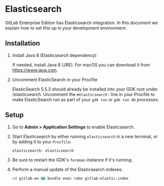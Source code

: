 # Elasticsearch

GitLab Enterprise Edition has Elasticsearch integration. In this
document we explain how to set this up in your development
environment.

## Installation

1. Install Java 8 (Elasticsearch dependency)

   If needed, install Java 8 (JRE). For macOS you can download it from
https://www.java.com.

1. Uncomment ElasticSearch in your Procfile

   ElasticSearch 5.5.3 should already be installed into your GDK root
under /elasticsearch. Uncomment the `#elasticsearch:` line in your
Procfile to make ElasticSearch run as part of your `gdk run` or `gdk
run db` processes.

## Setup

1. Go to **Admin > Application Settings** to enable Elasticsearch.

1. Start Elasticsearch by either running `elasticsearch` in a new terminal, or
   by adding it to your `Procfile`:

    ```
    elasticsearch: elasticsearch
    ```

1. Be sure to restart the GDK's `foreman` instance if it's running.

1. Perform a manual update of the Elasticsearch indexes:

    ```sh
    cd gitlab-ee && bundle exec rake gitlab:elastic:index
    ```
